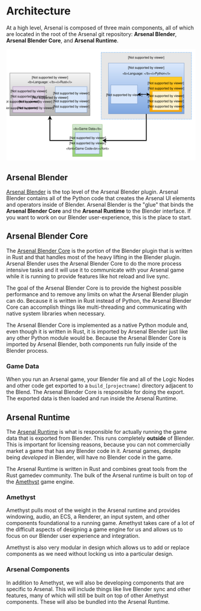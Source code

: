 # Architecture

At a high level, Arsenal is composed of three main components, all of which are located in the root of the Arsenal git repository: **Arsenal Blender**, **Arsenal Blender Core**, and **Arsenal Runtime**.

![Architecture Diagram](../assets/architecture.svg)

## Arsenal Blender

[Arsenal Blender][arsenal_blender] is the top level of the Arsenal Blender plugin. Arsenal Blender contains all of the Python code that creates the Arsenal UI elements and operators inside of Blender. Arsenal Blender is the "glue" that binds the **Arsenal Blender Core** and the **Arsenal Runtime** to the Blender interface. If you want to work on our Blender user-experience, this is the place to start.

[arsenal_blender]: https://github.com/katharostech/arsenal/tree/master/arsenal_blender

## Arsenal Blender Core

The [Arsenal Blender Core][arsenal_blender_core] is the portion of the Blender plugin that is written in Rust and that handles most of the heavy lifting in the Blender plugin. Arsenal Blender uses the Arsenal Blender Core to do the more process intensive tasks and it will use it to communicate with your Arsenal game while it is running to provide features like hot reload and live sync.

The goal of the Arsenal Blender Core is to provide the highest possible performance and to remove any limits on what the Arsenal Blender plugin can do. Because it is written in Rust instead of Python, the Arsenal Blender Core can accomplish things like multi-threading and communicating with native system libraries when necessary.

The Arsenal Blender Core is implemented as a native Python module and, even though it is written in Rust, it is imported by Arsenal Blender just like any other Python module would be. Because the Arsenal Blender Core is imported by Arsenal Blender, both components run fully inside of the Blender process.

### Game Data

When you run an Arsenal game, your Blender file and all of the Logic Nodes and other code get exported to a `build_[projectname]` directory adjacent to the Blend. The Arsenal Blender Core is responsible for doing the export. The exported data is then loaded and run inside the Arsenal Runtime.

[arsenal_blender_core]: https://github.com/katharostech/arsenal/tree/master/arsenal_blender_core

## Arsenal Runtime

The [Arsenal Runtime][arsenal_runtime] is what is responsible for actually running the game data that is exported from Blender. This runs completely **outside** of Blender. This is important for licensing reasons, because you can not commercially market a game that has any Blender code in it. Arsenal games, despite being *developed* in Blender, will have no Blender code in the game.

The Arsenal Runtime is written in Rust and combines great tools from the Rust gamedev community. The bulk of the Arsenal runtime is built on top of the [Amethyst](https://amethyst.rs) game engine.

[arsenal_runtime]: https://github.com/katharostech/arsenal/tree/master/arsenal_runtime

### Amethyst

Amethyst pulls most of the weight in the Arsenal runtime and provides windowing, audio, an ECS, a Renderer, an input system, and other components foundational to a running game. Amethyst takes care of a lot of the difficult aspects of designing a game engine for us and allows us to focus on our Blender user experience and integration.

Amethyst is also very modular in design which allows us to add or replace components as we need without locking us into a particular design.

### Arsenal Components

In addition to Amethyst, we will also be developing components that are specific to Arsenal. This will include things like live Blender sync and other features, many of which will still be built on top of other Amethyst components. These will also be bundled into the Arsenal Runtime.

